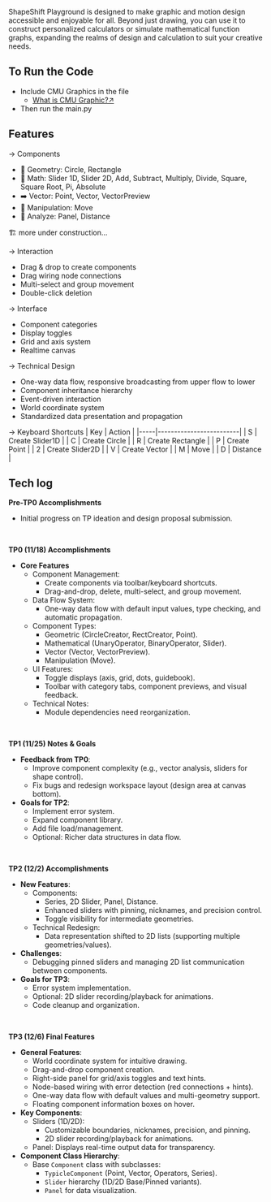 
ShapeShift Playground is designed to make graphic and motion design accessible and enjoyable for all. Beyond just drawing, you can use it to construct personalized calculators or simulate mathematical function graphs, expanding the realms of design and calculation to suit your creative needs.

## To Run the Code
- Include CMU Graphics in the file 
    - [What is CMU Graphic?↗](https://academy.cs.cmu.edu/desktop)
- Then run the main.py

## Features
→ Components
- 🔷 Geometry: Circle, Rectangle
- 🔢 Math: Slider 1D, Slider 2D, Add, Subtract, Multiply, Divide, Square, Square Root, Pi, Absolute
- ➡️ Vector: Point, Vector, VectorPreview
- 🔄 Manipulation: Move
- 🧐 Analyze: Panel, Distance

🏗 more under construction...

→ Interaction
- Drag & drop to create components
- Drag wiring node connections
- Multi-select and group movement
- Double-click deletion

→ Interface
- Component categories
- Display toggles
- Grid and axis system
- Realtime canvas

→ Technical Design
- One-way data flow, responsive broadcasting from upper flow to lower
- Component inheritance hierarchy
- Event-driven interaction
- World coordinate system
- Standardized data presentation and propagation

→ Keyboard Shortcuts
| Key | Action                  |
|-----|-------------------------|
| S   | Create Slider1D         |
| C   | Create Circle           |
| R   | Create Rectangle        |
| P   | Create Point            |
| 2   | Create Slider2D         |
| V   | Create Vector           |
| M   | Move                    |
| D   | Distance                |




## Tech log
**Pre-TP0 Accomplishments**  
  - Initial progress on TP ideation and design proposal submission.

<br>

**TP0 (11/18) Accomplishments**  
  - **Core Features**  
    - Component Management:  
      - Create components via toolbar/keyboard shortcuts.  
      - Drag-and-drop, delete, multi-select, and group movement.  
    - Data Flow System:  
      - One-way data flow with default input values, type checking, and automatic propagation.  
    - Component Types:  
      - Geometric (CircleCreator, RectCreator, Point).  
      - Mathematical (UnaryOperator, BinaryOperator, Slider).  
      - Vector (Vector, VectorPreview).  
      - Manipulation (Move).  
    - UI Features:  
      - Toggle displays (axis, grid, dots, guidebook).  
      - Toolbar with category tabs, component previews, and visual feedback.  
    - Technical Notes:  
      - Module dependencies need reorganization. 

<br>


**TP1 (11/25) Notes & Goals**  
  - **Feedback from TP0**:  
    - Improve component complexity (e.g., vector analysis, sliders for shape control).  
    - Fix bugs and redesign workspace layout (design area at canvas bottom).  
  - **Goals for TP2**:  
    - Implement error system.  
    - Expand component library.  
    - Add file load/management.  
    - Optional: Richer data structures in data flow. 

<br>


**TP2 (12/2) Accomplishments**  
  - **New Features**:  
    - Components:  
      - Series, 2D Slider, Panel, Distance.  
      - Enhanced sliders with pinning, nicknames, and precision control.  
      - Toggle visibility for intermediate geometries.  
    - Technical Redesign:  
      - Data representation shifted to 2D lists (supporting multiple geometries/values).  
  - **Challenges**:  
    - Debugging pinned sliders and managing 2D list communication between components.  
  - **Goals for TP3**:  
    - Error system implementation.  
    - Optional: 2D slider recording/playback for animations.  
    - Code cleanup and organization.  

<br>

**TP3 (12/6) Final Features**  
  - **General Features**:  
    - World coordinate system for intuitive drawing.  
    - Drag-and-drop component creation.  
    - Right-side panel for grid/axis toggles and text hints.  
    - Node-based wiring with error detection (red connections + hints).  
    - One-way data flow with default values and multi-geometry support.  
    - Floating component information boxes on hover.  
  - **Key Components**:  
    - Sliders (1D/2D):  
      - Customizable boundaries, nicknames, precision, and pinning.  
      - 2D slider recording/playback for animations.  
    - Panel: Displays real-time output data for transparency.  
  - **Component Class Hierarchy**:  
    - Base `Component` class with subclasses:  
      - `TypicleComponent` (Point, Vector, Operators, Series).  
      - `Slider` hierarchy (1D/2D Base/Pinned variants).  
      - `Panel` for data visualization.  

